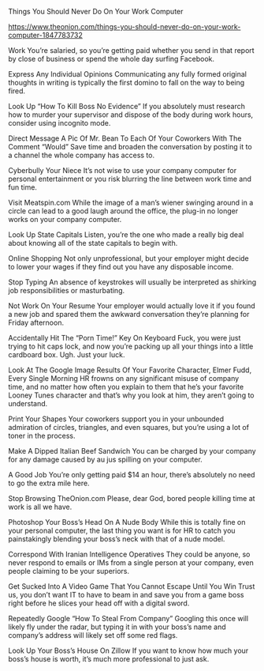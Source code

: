 Things You Should Never Do On Your Work Computer

https://www.theonion.com/things-you-should-never-do-on-your-work-computer-1847783732


Work
You’re salaried, so you’re getting paid whether you send in that report by close of business or spend the whole day surfing Facebook.


Express Any Individual Opinions
Communicating any fully formed original thoughts in writing is typically the first domino to fall on the way to being fired.


Look Up “How To Kill Boss No Evidence”
If you absolutely must research how to murder your supervisor and dispose of the body during work hours, consider using incognito mode.


Direct Message A Pic Of Mr. Bean To Each Of Your Coworkers With The Comment “Would”
Save time and broaden the conversation by posting it to a channel the whole company has access to.


Cyberbully Your Niece
It’s not wise to use your company computer for personal entertainment or you risk blurring the line between work time and fun time.


Visit Meatspin.com
While the image of a man’s wiener swinging around in a circle can lead to a good laugh around the office, the plug-in no longer works on your company computer.


Look Up State Capitals
Listen, you’re the one who made a really big deal about knowing all of the state capitals to begin with.


Online Shopping
Not only unprofessional, but your employer might decide to lower your wages if they find out you have any disposable income.


Stop Typing
An absence of keystrokes will usually be interpreted as shirking job responsibilities or masturbating.


Not Work On Your Resume
Your employer would actually love it if you found a new job and spared them the awkward conversation they’re planning for Friday afternoon.


Accidentally Hit The “Porn Time!” Key On Keyboard
Fuck, you were just trying to hit caps lock, and now you’re packing up all your things into a little cardboard box. Ugh. Just your luck.


Look At The Google Image Results Of Your Favorite Character, Elmer Fudd, Every Single Morning
HR frowns on any significant misuse of company time, and no matter how often you explain to them that he’s your favorite Looney Tunes character and that’s why you look at him, they aren’t going to understand.


Print Your Shapes
Your coworkers support you in your unbounded admiration of circles, triangles, and even squares, but you’re using a lot of toner in the process.


Make A Dipped Italian Beef Sandwich
You can be charged by your company for any damage caused by au jus spilling on your computer.


A Good Job
You’re only getting paid $14 an hour, there’s absolutely no need to go the extra mile here.


Stop Browsing TheOnion.com
Please, dear God, bored people killing time at work is all we have.


Photoshop Your Boss’s Head On A Nude Body
While this is totally fine on your personal computer, the last thing you want is for HR to catch you painstakingly blending your boss’s neck with that of a nude model.


Correspond With Iranian Intelligence Operatives
They could be anyone, so never respond to emails or IMs from a single person at your company, even people claiming to be your superiors.


Get Sucked Into A Video Game That You Cannot Escape Until You Win
Trust us, you don’t want IT to have to beam in and save you from a game boss right before he slices your head off with a digital sword.


Repeatedly Google “How To Steal From Company”
Googling this once will likely fly under the radar, but typing it in with your boss’s name and company’s address will likely set off some red flags.


Look Up Your Boss’s House On Zillow
If you want to know how much your boss’s house is worth, it’s much more professional to just ask.
